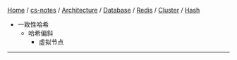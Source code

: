 [Home](https://mengxianbin.github.io) /
[cs-notes](https://mengxianbin.github.io/cs-notes/site) /
[Architecture](https://mengxianbin.github.io/cs-notes/site/Architecture) /
[Database](https://mengxianbin.github.io/cs-notes/site/Architecture/Database) /
[Redis](https://mengxianbin.github.io/cs-notes/site/Architecture/Database/Redis) /
[Cluster](https://mengxianbin.github.io/cs-notes/site/Architecture/Database/Redis/Cluster) /
[Hash](https://mengxianbin.github.io/cs-notes/site/Architecture/Database/Redis/Cluster/Hash)

* 一致性哈希
    * 哈希偏斜
        * 虚拟节点

---
